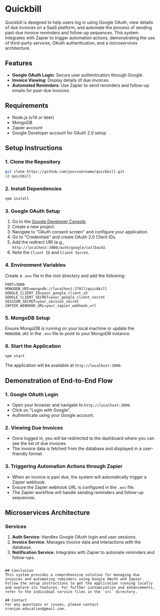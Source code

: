 # Quickbill
Quickbill is designed to help users log in using Google OAuth, view details of due invoices on a SaaS platform, 
and automate the process of sending past-due invoice reminders and follow-up sequences. 
This system integrates with Zapier to trigger automation actions, demonstrating the use of third-party services, OAuth authentication, and a microservices architecture.

## Features
- **Google OAuth Login**: Secure user authentication through Google.
- **Invoice Viewing**: Display details of due invoices.
- **Automated Reminders**: Use Zapier to send reminders and follow-up emails for past-due invoices.

## Requirements
- Node.js (v14 or later)
- MongoDB
- Zapier account
- Google Developer account for OAuth 2.0 setup

## Setup Instructions

### 1. Clone the Repository
```bash
git clone https://github.com/yourusername/quickbill.git
cd quickbill
```

### 2. Install Dependencies
```bash
npm install
```

### 3. Google OAuth Setup
1. Go to the [Google Developer Console](https://console.developers.google.com/).
2. Create a new project.
3. Navigate to "OAuth consent screen" and configure your application.
4. Go to "Credentials" and create OAuth 2.0 Client IDs.
5. Add the redirect URI (e.g., `http://localhost:3000/auth/google/callback`).
6. Note the `Client ID` and `Client Secret`.

### 4. Environment Variables
Create a `.env` file in the root directory and add the following:
```
PORT=3000
MONGODB_URI=mongodb://localhost:27017/quickbill
GOOGLE_CLIENT_ID=your_google_client_id
GOOGLE_CLIENT_SECRET=your_google_client_secret
SESSION_SECRET=your_session_secret
ZAPIER_WEBHOOK_URL=your_zapier_webhook_url
```

### 5. MongoDB Setup
Ensure MongoDB is running on your local machine or update the `MONGODB_URI` in the `.env` file to point to your MongoDB instance.

### 6. Start the Application
```bash
npm start
```
The application will be available at `http://localhost:3000`.

## Demonstration of End-to-End Flow

### 1. Google OAuth Login
- Open your browser and navigate to `http://localhost:3000`.
- Click on "Login with Google".
- Authenticate using your Google account.

### 2. Viewing Due Invoices
- Once logged in, you will be redirected to the dashboard where you can see the list of due invoices.
- The invoice data is fetched from the database and displayed in a user-friendly format.

### 3. Triggering Automation Actions through Zapier
- When an invoice is past due, the system will automatically trigger a Zapier webhook.
- Ensure the Zapier webhook URL is configured in the `.env` file.
- The Zapier workflow will handle sending reminders and follow-up sequences.

## Microservices Architecture

### Services

1. **Auth Service**: Handles Google OAuth login and user sessions.
2. **Invoice Service**: Manages invoice data and interactions with the database.
3. **Notification Service**: Integrates with Zapier to automate reminders and follow-ups.

```

## Conclusion
This system provides a comprehensive solution for managing due invoices and automating reminders using Google OAuth and Zapier. Follow the setup instructions to get the application running locally and explore its features. For further customization and enhancements, refer to the individual service files in the `src` directory.

## Contact
For any questions or issues, please contact sranjan.education@gmail.com.
```
